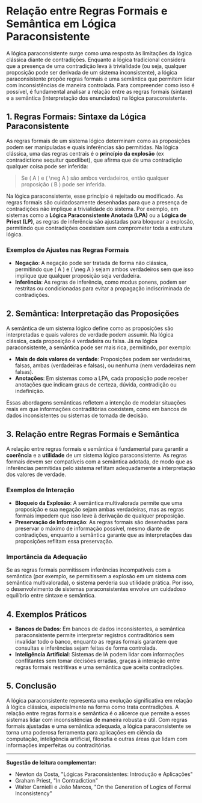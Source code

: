 # Relação entre Regras Formais e Semântica em Lógica Paraconsistente

A lógica paraconsistente surge como uma resposta às limitações da lógica clássica diante de contradições. Enquanto a lógica tradicional considera que a presença de uma contradição leva à trivialidade (ou seja, qualquer proposição pode ser derivada de um sistema inconsistente), a lógica paraconsistente propõe regras formais e uma semântica que permitem lidar com inconsistências de maneira controlada. Para compreender como isso é possível, é fundamental analisar a relação entre as regras formais (sintaxe) e a semântica (interpretação dos enunciados) na lógica paraconsistente.

## 1. Regras Formais: Sintaxe da Lógica Paraconsistente

As regras formais de um sistema lógico determinam como as proposições podem ser manipuladas e quais inferências são permitidas. Na lógica clássica, uma das regras centrais é o **princípio da explosão** (ex contradictione sequitur quodlibet), que afirma que de uma contradição qualquer coisa pode ser inferida:

> Se \( A \) e \( \neg A \) são ambos verdadeiros, então qualquer proposição \( B \) pode ser inferida.

Na lógica paraconsistente, esse princípio é rejeitado ou modificado. As regras formais são cuidadosamente desenhadas para que a presença de contradições não implique a trivialidade do sistema. Por exemplo, em sistemas como a **Lógica Paraconsistente Anotada (LPA)** ou a **Lógica de Priest (LP)**, as regras de inferência são ajustadas para bloquear a explosão, permitindo que contradições coexistam sem comprometer toda a estrutura lógica.

### Exemplos de Ajustes nas Regras Formais

- **Negação**: A negação pode ser tratada de forma não clássica, permitindo que \( A \) e \( \neg A \) sejam ambos verdadeiros sem que isso implique que qualquer proposição seja verdadeira.
- **Inferência**: As regras de inferência, como modus ponens, podem ser restritas ou condicionadas para evitar a propagação indiscriminada de contradições.

## 2. Semântica: Interpretação das Proposições

A semântica de um sistema lógico define como as proposições são interpretadas e quais valores de verdade podem assumir. Na lógica clássica, cada proposição é verdadeira ou falsa. Já na lógica paraconsistente, a semântica pode ser mais rica, permitindo, por exemplo:

- **Mais de dois valores de verdade**: Proposições podem ser verdadeiras, falsas, ambas (verdadeiras e falsas), ou nenhuma (nem verdadeiras nem falsas).
- **Anotações**: Em sistemas como a LPA, cada proposição pode receber anotações que indicam graus de certeza, dúvida, contradição ou indefinição.

Essas abordagens semânticas refletem a intenção de modelar situações reais em que informações contraditórias coexistem, como em bancos de dados inconsistentes ou sistemas de tomada de decisão.

## 3. Relação entre Regras Formais e Semântica

A relação entre regras formais e semântica é fundamental para garantir a **coerência** e a **utilidade** de um sistema lógico paraconsistente. As regras formais devem ser compatíveis com a semântica adotada, de modo que as inferências permitidas pelo sistema reflitam adequadamente a interpretação dos valores de verdade.

### Exemplos de Interação

- **Bloqueio da Explosão**: A semântica multivalorada permite que uma proposição e sua negação sejam ambas verdadeiras, mas as regras formais impedem que isso leve à derivação de qualquer proposição.
- **Preservação de Informação**: As regras formais são desenhadas para preservar o máximo de informação possível, mesmo diante de contradições, enquanto a semântica garante que as interpretações das proposições reflitam essa preservação.

### Importância da Adequação

Se as regras formais permitissem inferências incompatíveis com a semântica (por exemplo, se permitissem a explosão em um sistema com semântica multivalorada), o sistema perderia sua utilidade prática. Por isso, o desenvolvimento de sistemas paraconsistentes envolve um cuidadoso equilíbrio entre sintaxe e semântica.

## 4. Exemplos Práticos

- **Bancos de Dados**: Em bancos de dados inconsistentes, a semântica paraconsistente permite interpretar registros contraditórios sem invalidar todo o banco, enquanto as regras formais garantem que consultas e inferências sejam feitas de forma controlada.
- **Inteligência Artificial**: Sistemas de IA podem lidar com informações conflitantes sem tomar decisões erradas, graças à interação entre regras formais restritivas e uma semântica que aceita contradições.

## 5. Conclusão

A lógica paraconsistente representa uma evolução significativa em relação à lógica clássica, especialmente na forma como trata contradições. A relação entre regras formais e semântica é o alicerce que permite a esses sistemas lidar com inconsistências de maneira robusta e útil. Com regras formais ajustadas e uma semântica adequada, a lógica paraconsistente se torna uma poderosa ferramenta para aplicações em ciência da computação, inteligência artificial, filosofia e outras áreas que lidam com informações imperfeitas ou contraditórias.

---

**Sugestão de leitura complementar:**  
- Newton da Costa, "Lógicas Paraconsistentes: Introdução e Aplicações"
- Graham Priest, "In Contradiction"
- Walter Carnielli e João Marcos, "On the Generation of Logics of Formal Inconsistency"